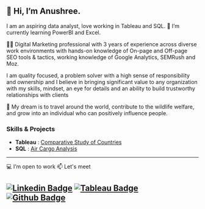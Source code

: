 ## 👋 Hi, I’m Anushree. 

<p> I am an aspiring data analyst, love working in Tableau and SQL. 🌱 I’m currently learning PowerBI and Excel.<p>

👩‍💻 Digital Marketing professional with 3 years of experience across diverse work environments with hands-on knowledge of On-page and Off-page SEO tools & tactics, working knowledge of Google Analytics, SEMRush and Moz.

I am quality focused, a problem solver with a high sense of responsibility and ownership and I believe in bringing significant value to any organization with my skills, mindset, an eye for details and an ability to build trustworthy relationships with clients
  
👀 My dream is to travel around the world, contribute to the wildlife welfare, and grow into an individual who can positively influence people.
### Skills & Projects 
+ **Tableau** : [Comparative Study of Countries](https://github.com/Anushreebh/Comparative-Study-of-Countries)
+ **SQL** : [Air Cargo Analysis](https://github.com/Anushreebh/Air-Cargo-Analysis)
---
💻 I’m open to work 📫 Let's meet
  
[![Linkedin Badge](https://img.shields.io/badge/-LinkedIn-blue?style=flat-square&logo=Linkedin&logoColor=white&link=https://www.linkedin.com/in/anushree-bhargava/)](https://www.linkedin.com/in/anushree-bhargava/)
[![Tableau Badge](http://img.shields.io/badge/-Tableau-orange?style=flat-square&logo=tableau&logoColor=white&link=https://public.tableau.com/app/profile/anushreebh)](https://public.tableau.com/app/profile/anushreebh)
[![Github Badge](http://img.shields.io/badge/-Github-black?style=flat-square&logo=github&link=https://github.com/Anushreebh)](https://github.com/Anushreebh)
---


<!---
Anushreebh/Anushreebh is a ✨ special ✨ repository because its `README.md` (this file) appears on your GitHub profile.
You can click the Preview link to take a look at your changes.
--->
